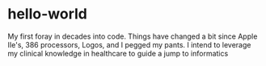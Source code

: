 # hello-world
My first foray in decades into code.  Things have changed a bit since Apple IIe's, 386 processors, Logos, and I pegged my pants. I intend to leverage my clinical knowledge in healthcare to guide a jump to informatics
